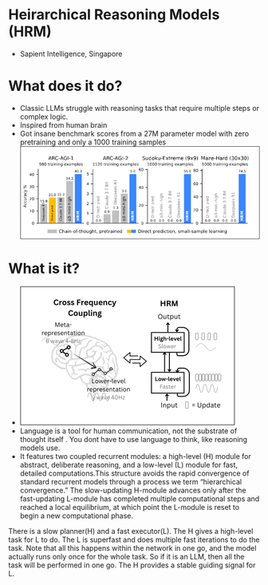 # Heirarchical Reasoning Models (HRM)
- Sapient Intelligence, Singapore

# What does it do?
- Classic LLMs struggle with reasoning tasks that require multiple steps or complex logic.
- Inspired from human brain
- Got insane benchmark scores from a 27M parameter model with zero pretraining and only a 1000 training samples
![alt text](image.png)
# What is it?
- ![alt text](image-1.png)
- Language is a tool for human communication, not the substrate of thought itself . You dont have to use language to think, like reasoning models use.
- It features two coupled recurrent modules: a high-level (H) module for abstract,
deliberate reasoning, and a low-level (L) module for fast, detailed computations.This structure avoids the rapid convergence of standard recurrent models through a process we term “hierarchical convergence.” The slow-updating H-module advances only after the fast-updating L-module has completed multiple computational steps and reached a local equilibrium, at which point the L-module is reset to begin a new computational phase.

There is a slow planner(H) and a fast executor(L). The H gives a high-level task for L to do. The L is superfast and does multiple fast iterations to do the task. Note that all this happens within the network in one go, and the model actually runs only once for the whole task. So if it is an LLM, then all the task will be performed in one go.
The H provides a stable guiding signal for L.   